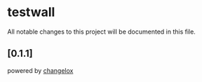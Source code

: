 # testwall

All notable changes to this project will be documented in this file.

## [0.1.1]





powered by [changelox](https://changelox.com)

